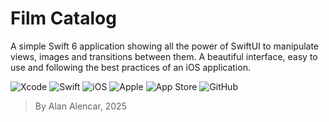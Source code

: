 # Film Catalog

A simple Swift 6 application showing all the power of SwiftUI to manipulate views, images and transitions between them. A beautiful interface, easy to use and following the best practices of an iOS application.

![Xcode](https://img.shields.io/badge/Xcode-007ACC?style=for-the-badge&logo=Xcode&logoColor=white)
![Swift](https://img.shields.io/badge/swift-F54A2A?style=for-the-badge&logo=swift&logoColor=white)
![iOS](https://img.shields.io/badge/iOS-000000?style=for-the-badge&logo=ios&logoColor=white)
![Apple](https://img.shields.io/badge/Apple-%23000000.svg?style=for-the-badge&logo=apple&logoColor=white)
![App Store](https://img.shields.io/badge/App_Store-0D96F6?style=for-the-badge&logo=app-store&logoColor=white)
![GitHub](https://img.shields.io/badge/github-%23121011.svg?style=for-the-badge&logo=github&logoColor=white)


> By Alan Alencar, 2025
